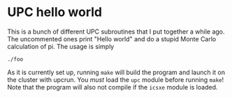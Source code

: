 # UPC hello world

This is a bunch of different UPC subroutines that I put together a while
ago.  The uncommented ones print "Hello world" and do a stupid
Monte Carlo calculation of pi.  The usage is simply

    ./foo

As it is currently set up, running `make` will build the program and
launch it on the cluster with upcrun.  You *must* load the `upc`
module before running `make`! Note that the program will also not compile
if the `icsxe` module is loaded.
